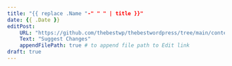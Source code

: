 ```yaml
---
title: "{{ replace .Name "-" " " | title }}"
date: {{ .Date }}
editPost:
    URL: "https://github.com/thebestwp/thebestwordpress/tree/main/content"
    Text: "Suggest Changes"
    appendFilePath: true # to append file path to Edit link
draft: true
---
```


